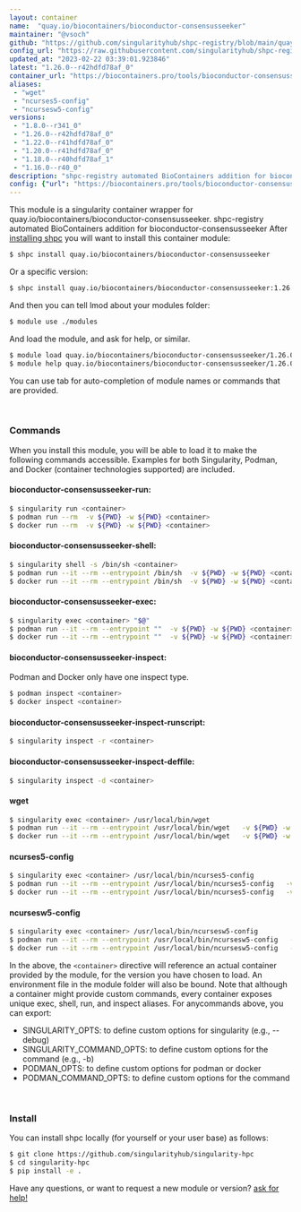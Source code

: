```yaml
---
layout: container
name:  "quay.io/biocontainers/bioconductor-consensusseeker"
maintainer: "@vsoch"
github: "https://github.com/singularityhub/shpc-registry/blob/main/quay.io/biocontainers/bioconductor-consensusseeker/container.yaml"
config_url: "https://raw.githubusercontent.com/singularityhub/shpc-registry/main/quay.io/biocontainers/bioconductor-consensusseeker/container.yaml"
updated_at: "2023-02-22 03:39:01.923846"
latest: "1.26.0--r42hdfd78af_0"
container_url: "https://biocontainers.pro/tools/bioconductor-consensusseeker"
aliases:
 - "wget"
 - "ncurses5-config"
 - "ncursesw5-config"
versions:
 - "1.8.0--r341_0"
 - "1.26.0--r42hdfd78af_0"
 - "1.22.0--r41hdfd78af_0"
 - "1.20.0--r41hdfd78af_0"
 - "1.18.0--r40hdfd78af_1"
 - "1.16.0--r40_0"
description: "shpc-registry automated BioContainers addition for bioconductor-consensusseeker"
config: {"url": "https://biocontainers.pro/tools/bioconductor-consensusseeker", "maintainer": "@vsoch", "description": "shpc-registry automated BioContainers addition for bioconductor-consensusseeker", "latest": {"1.26.0--r42hdfd78af_0": "sha256:28d6e2e693e769f81dfeb1f45762fa508adce593103ceb8f402942f680251706"}, "tags": {"1.8.0--r341_0": "sha256:dc8f12362f56063ed369aa5b9b987b0cd830dffdbf8f2c63e59b3470ad70dfaf", "1.26.0--r42hdfd78af_0": "sha256:28d6e2e693e769f81dfeb1f45762fa508adce593103ceb8f402942f680251706", "1.22.0--r41hdfd78af_0": "sha256:48e08dcf0aa5863e8bb3720fb8f173c5c34f257ef18d7af2a4bd099c5daf7eb4", "1.20.0--r41hdfd78af_0": "sha256:4416079b34875cdb62ca1abd3a21576e8e565cfaf6c6ad189ab7fecaa455cf2d", "1.18.0--r40hdfd78af_1": "sha256:4e4aa8bae59070dab7dd6ee06b42e4339104eedeef76d43d86f392ad5b952407", "1.16.0--r40_0": "sha256:a5ec5df8846213068f860595368c39b31e96fab080a9e0024aba9fd750a7ba25"}, "docker": "quay.io/biocontainers/bioconductor-consensusseeker", "aliases": {"wget": "/usr/local/bin/wget", "ncurses5-config": "/usr/local/bin/ncurses5-config", "ncursesw5-config": "/usr/local/bin/ncursesw5-config"}}
---
```


This module is a singularity container wrapper for quay.io/biocontainers/bioconductor-consensusseeker.
shpc-registry automated BioContainers addition for bioconductor-consensusseeker
After [installing shpc](#install) you will want to install this container module:


```bash
$ shpc install quay.io/biocontainers/bioconductor-consensusseeker
```

Or a specific version:

```bash
$ shpc install quay.io/biocontainers/bioconductor-consensusseeker:1.26.0--r42hdfd78af_0
```

And then you can tell lmod about your modules folder:

```bash
$ module use ./modules
```

And load the module, and ask for help, or similar.

```bash
$ module load quay.io/biocontainers/bioconductor-consensusseeker/1.26.0--r42hdfd78af_0
$ module help quay.io/biocontainers/bioconductor-consensusseeker/1.26.0--r42hdfd78af_0
```

You can use tab for auto-completion of module names or commands that are provided.

<br>

### Commands

When you install this module, you will be able to load it to make the following commands accessible.
Examples for both Singularity, Podman, and Docker (container technologies supported) are included.

#### bioconductor-consensusseeker-run:

```bash
$ singularity run <container>
$ podman run --rm  -v ${PWD} -w ${PWD} <container>
$ docker run --rm  -v ${PWD} -w ${PWD} <container>
```

#### bioconductor-consensusseeker-shell:

```bash
$ singularity shell -s /bin/sh <container>
$ podman run --it --rm --entrypoint /bin/sh  -v ${PWD} -w ${PWD} <container>
$ docker run --it --rm --entrypoint /bin/sh  -v ${PWD} -w ${PWD} <container>
```

#### bioconductor-consensusseeker-exec:

```bash
$ singularity exec <container> "$@"
$ podman run --it --rm --entrypoint ""  -v ${PWD} -w ${PWD} <container> "$@"
$ docker run --it --rm --entrypoint ""  -v ${PWD} -w ${PWD} <container> "$@"
```

#### bioconductor-consensusseeker-inspect:

Podman and Docker only have one inspect type.

```bash
$ podman inspect <container>
$ docker inspect <container>
```

#### bioconductor-consensusseeker-inspect-runscript:

```bash
$ singularity inspect -r <container>
```

#### bioconductor-consensusseeker-inspect-deffile:

```bash
$ singularity inspect -d <container>
```


#### wget

```bash
$ singularity exec <container> /usr/local/bin/wget
$ podman run --it --rm --entrypoint /usr/local/bin/wget   -v ${PWD} -w ${PWD} <container> -c " $@"
$ docker run --it --rm --entrypoint /usr/local/bin/wget   -v ${PWD} -w ${PWD} <container> -c " $@"
```


#### ncurses5-config

```bash
$ singularity exec <container> /usr/local/bin/ncurses5-config
$ podman run --it --rm --entrypoint /usr/local/bin/ncurses5-config   -v ${PWD} -w ${PWD} <container> -c " $@"
$ docker run --it --rm --entrypoint /usr/local/bin/ncurses5-config   -v ${PWD} -w ${PWD} <container> -c " $@"
```


#### ncursesw5-config

```bash
$ singularity exec <container> /usr/local/bin/ncursesw5-config
$ podman run --it --rm --entrypoint /usr/local/bin/ncursesw5-config   -v ${PWD} -w ${PWD} <container> -c " $@"
$ docker run --it --rm --entrypoint /usr/local/bin/ncursesw5-config   -v ${PWD} -w ${PWD} <container> -c " $@"
```



In the above, the `<container>` directive will reference an actual container provided
by the module, for the version you have chosen to load. An environment file in the
module folder will also be bound. Note that although a container
might provide custom commands, every container exposes unique exec, shell, run, and
inspect aliases. For anycommands above, you can export:

 - SINGULARITY_OPTS: to define custom options for singularity (e.g., --debug)
 - SINGULARITY_COMMAND_OPTS: to define custom options for the command (e.g., -b)
 - PODMAN_OPTS: to define custom options for podman or docker
 - PODMAN_COMMAND_OPTS: to define custom options for the command

<br>

### Install

You can install shpc locally (for yourself or your user base) as follows:

```bash
$ git clone https://github.com/singularityhub/singularity-hpc
$ cd singularity-hpc
$ pip install -e .
```

Have any questions, or want to request a new module or version? [ask for help!](https://github.com/singularityhub/singularity-hpc/issues)